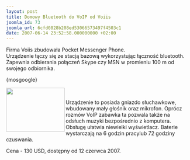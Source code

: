 ```yaml
---
layout: post
title: Domowy Bluetooth do VoIP od Voiis
joomla_id: 73
joomla_url: 6cfd0828b208ed53066573497f4503c1
date: 2007-06-14 23:52:58.000000000 +02:00
---
```

<p>Firma Voiis zbudowała Pocket Messenger Phone. <br />Urządzenie łączy się ze stacją bazową wykorzystując łączność bluetooth. Zapewnia odbierania połączeń Skype czy MSN w promieniu 100 m od swojego odbiornika.</p><p>{mosgoogle}</p><p>&nbsp;<img src="http://www.watch.impress.co.jp/av/docs/20070613/axes1.gif" border="0" alt=" " width="160" height="120" align="left" /></p><p>Urządzenie to posiada gniazdo słuchawkowe, wbudowany mały głośnik oraz mikrofon. Opr&oacute;cz rozm&oacute;w VoIP zabawka ta pozwala także na odsłuch muzyki bezpośrednio z komputera. Obsługę ułatwia niewielki wyświetlacz. Baterie wystarczają na 6 godzin pracylub 72 godziny czuswania.</p><p>Cena - 130 USD, dostępny od 12 czerwca 2007. </p>
